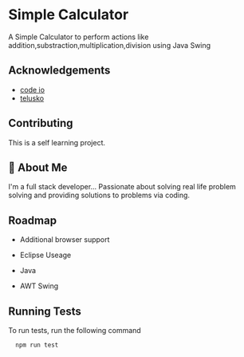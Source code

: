 
# Simple Calculator

A Simple Calculator to perform actions like addition,substraction,multiplication,division using Java Swing

## Acknowledgements

 - [code io](https://www.youtube.com/@codeio)
 - [telusko](https://www.youtube.com/@Telusko)


## Contributing

This is a self learning project.


## 🚀 About Me
I'm a full stack developer...
Passionate about solving real life problem solving and providing solutions to problems via coding.

## Roadmap

- Additional browser support

- Eclipse Useage

- Java

- AWT Swing


## Running Tests

To run tests, run the following command

```bash
  npm run test
```

